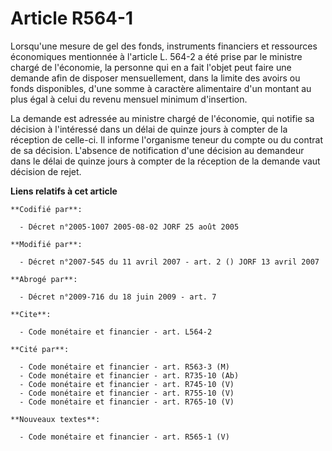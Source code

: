 # Article R564-1

Lorsqu'une mesure de gel des fonds, instruments financiers et ressources économiques mentionnée à l'article L. 564-2 a été
prise par le ministre chargé de l'économie, la personne qui en a fait l'objet peut faire une demande afin de disposer
mensuellement, dans la limite des avoirs ou fonds disponibles, d'une somme à caractère alimentaire d'un montant au plus égal
à celui du revenu mensuel minimum d'insertion.

La demande est adressée au ministre chargé de l'économie, qui notifie sa décision à l'intéressé dans un délai de quinze jours
à compter de la réception de celle-ci. Il informe l'organisme teneur du compte ou du contrat de sa décision. L'absence de
notification d'une décision au demandeur dans le délai de quinze jours à compter de la réception de la demande vaut décision
de rejet.

**Liens relatifs à cet article**

	**Codifié par**:

	  - Décret n°2005-1007 2005-08-02 JORF 25 août 2005

	**Modifié par**:

	  - Décret n°2007-545 du 11 avril 2007 - art. 2 () JORF 13 avril 2007

	**Abrogé par**:

	  - Décret n°2009-716 du 18 juin 2009 - art. 7

	**Cite**:

	  - Code monétaire et financier - art. L564-2

	**Cité par**:

	  - Code monétaire et financier - art. R563-3 (M)
	  - Code monétaire et financier - art. R735-10 (Ab)
	  - Code monétaire et financier - art. R745-10 (V)
	  - Code monétaire et financier - art. R755-10 (V)
	  - Code monétaire et financier - art. R765-10 (V)

	**Nouveaux textes**:

	  - Code monétaire et financier - art. R565-1 (V)
